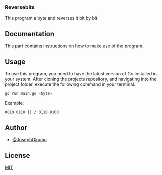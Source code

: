 ### Reversebits

This program a byte and reverses it bit by bit.

## Documentation

This part contains instructions on how to make use of the program.

## Usage

To use this program, you need to have the latest version of Go installed in your system.
After cloning the projects repository, and navigating into the project folder, execute the following command in your terminal.

```bash
go run main.go <byte>
```
Example:
```bash
0010 0110 || / 0110 0100
```

## Author

- [@JosephOkumu](https://github.com/JosephOkumu)


## License

[MIT](https://choosealicense.com/licenses/mit/)
